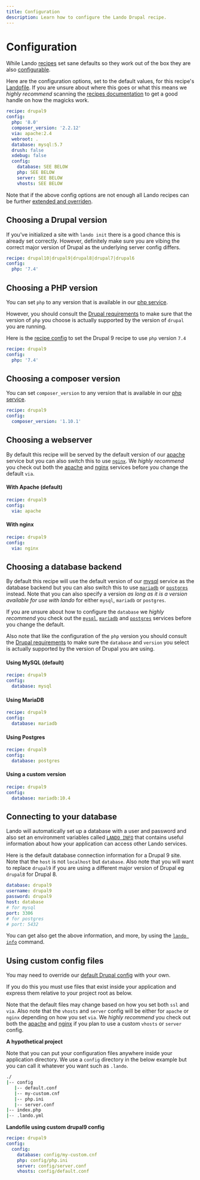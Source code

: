 ```yaml
---
title: Configuration
description: Learn how to configure the Lando Drupal recipe.
---
```


# Configuration

While Lando [recipes](https://docs.lando.dev/core/v3/recipes.html) set sane defaults so they work out of the box they are also [configurable](https://docs.lando.dev/core/v3/recipes.html#config).

Here are the configuration options, set to the default values, for this recipe's [Landofile](https://docs.lando.dev/core/v3). If you are unsure about where this goes or what this means we *highly recommend* scanning the [recipes documentation](https://docs.lando.dev/core/v3/recipes.html) to get a good handle on how the magicks work.

```yaml
recipe: drupal9
config:
  php: '8.0'
  composer_version: '2.2.12'
  via: apache:2.4
  webroot: .
  database: mysql:5.7
  drush: false
  xdebug: false
  config:
    database: SEE BELOW
    php: SEE BELOW
    server: SEE BELOW
    vhosts: SEE BELOW
```

Note that if the above config options are not enough all Lando recipes can be further [extended and overriden](https://docs.lando.dev/core/v3/recipes.html#extending-and-overriding-recipes).

## Choosing a Drupal version

If you've initialized a site with `lando init` there is a good chance this is already set correctly. However, definitely make sure you are vibing the correct major version of Drupal as the underlying server config differs.

```yaml
recipe: drupal10|drupal9|drupal8|drupal7|drupal6
config:
  php: '7.4'
```

## Choosing a PHP version

You can set `php` to any version that is available in our [php service](https://docs.lando.dev/php/).

However, you should consult the [Drupal requirements](https://www.drupal.org/docs/system-requirements) to make sure that the version of `php` you choose is actually supported by the version of `drupal` you are running.

Here is the [recipe config](https://docs.lando.dev/core/v3/recipes.html#config) to set the Drupal 9 recipe to use `php` version `7.4`

```yaml
recipe: drupal9
config:
  php: '7.4'
```

## Choosing a composer version

You can set `composer_version` to any version that is available in our [php service](https://docs.lando.dev/php/config.html#installing-composer).

```yaml
recipe: drupal9
config:
  composer_version: '1.10.1'
```

## Choosing a webserver

By default this recipe will be served by the default version of our [apache](https://docs.lando.dev/apache) service but you can also switch this to use [`nginx`](https://docs.lando.dev/nginx). We *highly recommend* you check out both the [apache](https://docs.lando.dev/apache) and [nginx](https://docs.lando.dev/nginx) services before you change the default `via`.

#### With Apache (default)

```yaml
recipe: drupal9
config:
  via: apache
```

#### With nginx

```yaml
recipe: drupal9
config:
  via: nginx
```

## Choosing a database backend

By default this recipe will use the default version of our [mysql](https://docs.lando.dev/mysql) service as the database backend but you can also switch this to use [`mariadb`](https://docs.lando.dev/mariadb) or [`postgres`](https://docs.lando.dev/postgres) instead. Note that you can also specify a version *as long as it is a version available for use with lando* for either `mysql`, `mariadb` or `postgres`.

If you are unsure about how to configure the `database` we *highly recommend* you check out the [`mysql`](https://docs.lando.dev/mysql), [`mariadb`](https://docs.lando.dev/mariadb) and [`postgres`](https://docs.lando.dev/postgres) services before you change the default.

Also note that like the configuration of the `php` version you should consult the [Drupal requirements](https://www.drupal.org/docs/system-requirements) to make sure the `database` and `version` you select is actually supported by the version of Drupal you are using.

#### Using MySQL (default)

```yaml
recipe: drupal9
config:
  database: mysql
```

#### Using MariaDB

```yaml
recipe: drupal9
config:
  database: mariadb
```

#### Using Postgres

```yaml
recipe: drupal9
config:
  database: postgres
```

#### Using a custom version

```yaml
recipe: drupal9
config:
  database: mariadb:10.4
```

## Connecting to your database

Lando will automatically set up a database with a user and password and also set an environment variables called [`LANDO INFO`](https://docs.lando.dev/guides/lando-info.html) that contains useful information about how your application can access other Lando services.

Here is the default database connection information for a Drupal 9 site. Note that the `host` is not `localhost` but `database`. Also note that you will want to replace `drupal9` if you are using a different major version of Drupal eg `drupal8` for Drupal 8.

```yaml
database: drupal9
username: drupal9
password: drupal9
host: database
# for mysql
port: 3306
# for postgres
# port: 5432
```

You can get also get the above information, and more, by using the [`lando info`](https://docs.lando.dev/cli/info.html) command.


## Using custom config files

You may need to override our [default Drupal config](https://github.com/lando/drupal/tree/main/recipes) with your own.

If you do this you must use files that exist inside your application and express them relative to your project root as below.

Note that the default files may change based on how you set both `ssl` and `via`. Also note that the `vhosts` and `server` config will be either for `apache` or `nginx` depending on how you set `via`. We *highly recommend* you check out both the [apache](https://docs.lando.dev/apache/config.html) and [nginx](https://docs.lando.dev/nginx/config.html) if you plan to use a custom `vhosts` or `server` config.

**A hypothetical project**

Note that you can put your configuration files anywhere inside your application directory. We use a `config` directory in the below example but you can call it whatever you want such as `.lando`.

```bash
./
|-- config
   |-- default.conf
   |-- my-custom.cnf
   |-- php.ini
   |-- server.conf
|-- index.php
|-- .lando.yml
```

**Landofile using custom drupal9 config**

```yaml
recipe: drupal9
config:
  config:
    database: config/my-custom.cnf
    php: config/php.ini
    server: config/server.conf
    vhosts: config/default.conf
```
